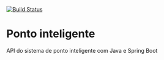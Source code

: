  [![Build Status](https://app.travis-ci.com/mayaraolivindo21/ponto-inteligente-api.svg?branch=main)](https://app.travis-ci.com/mayaraolivindo21/ponto-inteligente-api)	
# Ponto inteligente
API do sistema de ponto inteligente com Java e Spring Boot 
 	